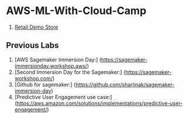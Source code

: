 # AWS-ML-With-Cloud-Camp
1. [Retail Demo Store](https://github.com/aws-samples/retail-demo-store)

## Previous Labs
1. [AWS Sagemaker Immersion Day:] (https://sagemaker-immersionday.workshop.aws/)
2. [Second Immersion Day for the Sagemaker:] (https://sagemaker-workshop.com/)
3. [Github for sagemaker:] (https://github.com/sharlinak/sagemaker-immersion-day)
4. [Predictive User Engagement use case:] (https://aws.amazon.com/solutions/implementations/predictive-user-engagement/)
